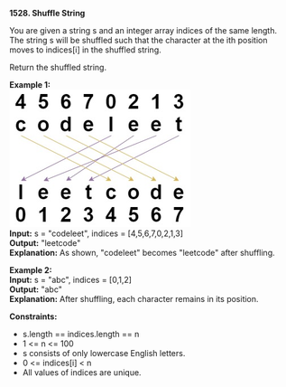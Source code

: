 **1528. Shuffle String**

You are given a string s and an integer array indices of the same length.   
The string s will be shuffled such that the character at the ith position moves to indices[i] in the shuffled string.  

Return the shuffled string.

**Example 1:**   
![img.png](img.png)  
**Input:** s = "codeleet", indices = [4,5,6,7,0,2,1,3]  
**Output:** "leetcode"  
**Explanation:** As shown, "codeleet" becomes "leetcode" after shuffling.   

**Example 2:**  
**Input:** s = "abc", indices = [0,1,2]  
**Output:** "abc"  
**Explanation:** After shuffling, each character remains in its position.  

**Constraints:**  
- s.length == indices.length == n
- 1 <= n <= 100
- s consists of only lowercase English letters.
- 0 <= indices[i] < n
- All values of indices are unique.